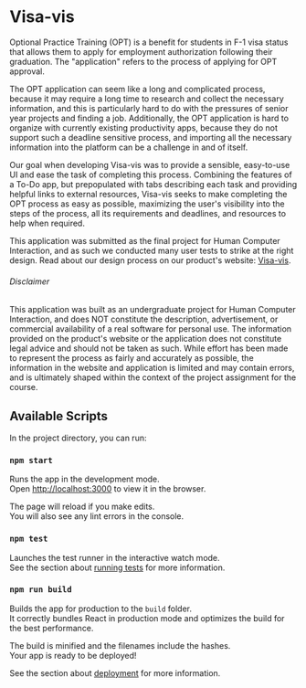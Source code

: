 # Visa-vis

Optional Practice Training (OPT) is a benefit for students in F-1 visa status that allows them to apply for employment authorization following their graduation. The "application" refers to the process of applying for OPT approval.

The OPT application can seem like a long and complicated process, because it may require a long time to research and collect the necessary information, and this is particularly hard to do with the pressures of senior year projects and finding a job. Additionally, the OPT application is hard to organize with currently existing productivity apps, because they do not support such a deadline sensitive process, and importing all the necessary information into the platform can be a challenge in and of itself. 

Our goal when developing Visa-vis was to provide a sensible, easy-to-use UI and ease the task of completing this process. Combining the features of a To-Do app, but prepopulated with tabs describing each task and providing helpful links to external resources, Visa-vis seeks to make completing the OPT process as easy as possible, maximizing the user's visibility into the steps of the process, all its requirements and deadlines, and resources to help when required. 

This application was submitted as the final project for Human Computer Interaction, and as such we conducted many user tests to strike at the right design. Read about our design process on our product's website: [Visa-vis](https://francisv6.wixsite.com/visa-vis).


###### Disclaimer 

This application was built as an undergraduate project for Human Computer Interaction, and does NOT constitute the description, advertisement, or commercial availability of a real software for personal use. The information provided on the product's website or the application does not constitute legal advice and should not be taken as such. While effort has been made to represent the process as fairly and accurately as possible, the information in the website and application is limited and may contain errors, and is ultimately shaped within the context of the project assignment for the course. 


## Available Scripts

In the project directory, you can run:

### `npm start`

Runs the app in the development mode.<br />
Open [http://localhost:3000](http://localhost:3000) to view it in the browser.

The page will reload if you make edits.<br />
You will also see any lint errors in the console.

### `npm test`

Launches the test runner in the interactive watch mode.<br />
See the section about [running tests](https://facebook.github.io/create-react-app/docs/running-tests) for more information.

### `npm run build`

Builds the app for production to the `build` folder.<br />
It correctly bundles React in production mode and optimizes the build for the best performance.

The build is minified and the filenames include the hashes.<br />
Your app is ready to be deployed!

See the section about [deployment](https://facebook.github.io/create-react-app/docs/deployment) for more information.
